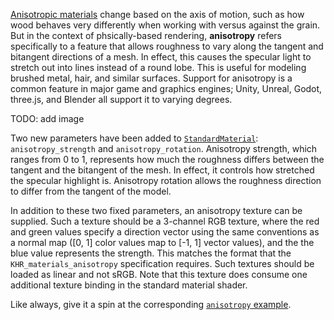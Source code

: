 <!-- Implement PBR anisotropy per `KHR_materials_anisotropy`. -->
<!-- https://github.com/bevyengine/bevy/pull/13450 -->

[Anisotropic materials](https://en.wikipedia.org/wiki/Anisotropy) change based on the axis of motion, such as how wood behaves very differently when working with versus against the grain.
But in the context of phsically-based rendering, **anisotropy** refers specifically to a feature that allows roughness to vary along the tangent and bitangent directions of a mesh.
In effect, this causes the specular light to stretch out into lines instead of a round lobe. This is useful for modeling brushed metal, hair, and similar surfaces.
Support for anisotropy is a common feature in major game and graphics engines; Unity, Unreal, Godot, three.js, and Blender all support it to varying degrees.

TODO: add image

Two new parameters have been added to [`StandardMaterial`](https://dev-docs.bevyengine.org/bevy/pbr/struct.StandardMaterial.html): `anisotropy_strength` and `anisotropy_rotation`.
Anisotropy strength, which ranges from 0 to 1, represents how much the roughness differs between the tangent and the bitangent of the mesh.
In effect, it controls how stretched the specular highlight is. Anisotropy rotation allows the roughness direction to differ from the tangent of the model.

In addition to these two fixed parameters, an anisotropy texture can be supplied.
Such a texture should be a 3-channel RGB texture, where the red and green values specify a direction vector using the same conventions as a normal map ([0, 1] color values map to [-1, 1] vector values), and the the blue value represents the strength.
This matches the format that the `KHR_materials_anisotropy` specification requires.
Such textures should be loaded as linear and not sRGB.
Note that this texture does consume one additional texture binding in the standard material shader.

Like always, give it a spin at the corresponding [`anisotropy` example](https://github.com/bevyengine/bevy/blob/main/examples/3d/anisotropy.rs).

